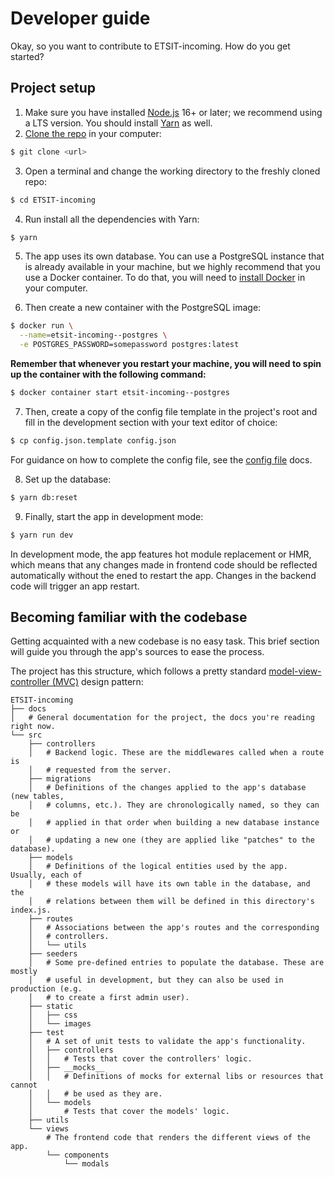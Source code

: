 # Developer guide

Okay, so you want to contribute to ETSIT-incoming. How do you get started?

## Project setup

1. Make sure you have installed [Node.js](https://nodejs.org/) 16+ or later; we
  recommend using a LTS version. You should install
  [Yarn](https://yarnpkg.com/getting-started/install) as well.
2. [Clone the
  repo](https://git-scm.com/book/en/v2/Git-Basics-Getting-a-Git-Repository#_git_cloning)
  in your computer:

  ```bash
  $ git clone <url>
  ```

3. Open a terminal and change the working directory to the freshly cloned repo:

  ```bash
  $ cd ETSIT-incoming
  ```

4. Run install all the dependencies with Yarn:

  ```bash
  $ yarn
  ```

5. The app uses its own database. You can use a PostgreSQL instance that is
already available in your machine, but we highly recommend that you use a Docker
container. To do that, you will need to [install
Docker](https://docs.docker.com/get-docker/) in your computer.

6. Then create a new container with the PostgreSQL image:

  ```bash
  $ docker run \
    --name=etsit-incoming--postgres \
    -e POSTGRES_PASSWORD=somepassword postgres:latest
  ```

  **Remember that whenever you restart your machine, you will need to spin up
  the container with the following command:**

  ```bash
  $ docker container start etsit-incoming--postgres
  ```

7. Then, create a copy of the config file template in the project's root and
fill in the development section with your text editor of choice:

  ```bash
  $ cp config.json.template config.json
  ```

  For guidance on how to complete the config file, see the [config
  file](./config_file.md) docs.

8. Set up the database:

  ```bash
  $ yarn db:reset
  ```

9. Finally, start the app in development mode:

  ```bash
  $ yarn run dev
  ```

In development mode, the app features hot module replacement or HMR, which means
that any changes made in frontend code should be reflected automatically without
the ened to restart the app. Changes in the backend code will trigger an app
restart.

## Becoming familiar with the codebase

Getting acquainted with a new codebase is no easy task. This brief section will
guide you through the app's sources to ease the process.

The project has this structure, which follows a pretty standard
[model-view-controller
(MVC)](https://en.wikipedia.org/wiki/Model%E2%80%93view%E2%80%93controller)
design pattern:

```
ETSIT-incoming
├── docs 
│   # General documentation for the project, the docs you're reading right now.
└── src
    ├── controllers
    │   # Backend logic. These are the middlewares called when a route is
    │   # requested from the server.
    ├── migrations
    │   # Definitions of the changes applied to the app's database (new tables,
    │   # columns, etc.). They are chronologically named, so they can be
    │   # applied in that order when building a new database instance or
    │   # updating a new one (they are applied like "patches" to the database).
    ├── models
    │   # Definitions of the logical entities used by the app. Usually, each of
    │   # these models will have its own table in the database, and the
    │   # relations between them will be defined in this directory's index.js.
    ├── routes
    │   # Associations between the app's routes and the corresponding
    │   # controllers.
    │   └── utils
    ├── seeders
    │   # Some pre-defined entries to populate the database. These are mostly
    │   # useful in development, but they can also be used in production (e.g.
    │   # to create a first admin user).
    ├── static
    │   ├── css
    │   └── images
    ├── test
    │   # A set of unit tests to validate the app's functionality.
    │   ├── controllers
    │   │   # Tests that cover the controllers' logic.
    │   ├── __mocks__
    │   │   # Definitions of mocks for external libs or resources that cannot 
    │   │   # be used as they are.
    │   └── models
    │       # Tests that cover the models' logic.
    ├── utils
    └── views
        # The frontend code that renders the different views of the app.
        └── components
            └── modals
```